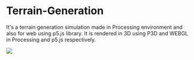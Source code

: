 # Terrain-Generation
It's a terrain generation simulation made in Processing environment and also for web using p5.js library. It is rendered in 3D using P3D and WEBGL in Processing and p5.js respectively.

<img src="https://www.aayushagarwal.me/assets/img/Works/Terrain_with_Perlin_Noise.png">
